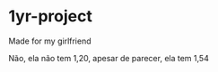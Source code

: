 # 1yr-project
 Made for my girlfriend

<a href="https://luiszsaldanha.github.io/1yr-project/" target="_blank"></a>

<p>Não, ela não tem 1,20, apesar de parecer, ela tem 1,54</p>